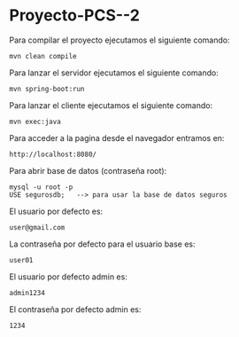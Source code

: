 # Proyecto-PCS--2

Para compilar el proyecto ejecutamos el siguiente comando:

    mvn clean compile

Para lanzar el servidor ejecutamos el siguiente comando:

    mvn spring-boot:run

Para lanzar el cliente ejecutamos el siguiente comando:

    mvn exec:java

Para acceder a la pagina desde el navegador entramos en:

    http://localhost:8080/

Para abrir base de datos (contraseña root):

    mysql -u root -p
    USE segurosdb;   --> para usar la base de datos seguros

El usuario por defecto es:

    user@gmail.com

La contraseña por defecto para el usuario base es:

    user01

El usuario por defecto admin  es:

    admin1234

El contraseña por defecto admin  es:

    1234